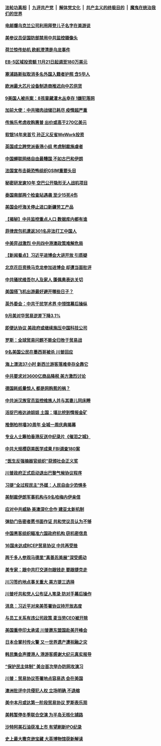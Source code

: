 ####  [法轮功真相](../../../../basic/blob/master/README.md?t=11070301) &nbsp;|&nbsp; [九评共产党](../../../../9ping.md/blob/master/README.md?t=11070301) &nbsp;|&nbsp; [解体党文化](../../../../jtdwh.md/blob/master/README.md?t=11070301)  &nbsp;|&nbsp; [共产主义的终极目的](../../../../gczydzjmd.md/blob/master/README.md?t=11070301) &nbsp;|&nbsp; [魔鬼在统治我们的世界](../../../../mgztzwmdsj.md/blob/master/README.md?t=11070301) 

#### [电邮爆乌克兰公司利用拜登儿子名字在美游说](../pages/nsc418/n11638316.md?t=11070301) 

#### [美参议员促国防部禁用中共监控摄像头](../pages/nsc418/n11638307.md?t=11070301) 

#### [荷兰惊传劫机 欧航澄清是乌龙事件](../pages/nsc418/n11638023.md?t=11070301) 

#### [EB-5区域投资额 11月21日起调至180万美元](../pages/nsc418/n11637845.md?t=11070301) 

#### [塞浦路斯拟取消多名外国入籍者护照 含5华人](../pages/nsc418/n11637903.md?t=11070301) 

#### [欧洲最大芯片设备制造商推迟向中芯供货](../pages/nsc418/n11637930.md?t=11070301) 

#### [9美国人被杀案：8孩童藏灌木丛幸存 1嫌犯落网](../pages/nsc418/n11637722.md?t=11070301) 

#### [加前大使：中共猪肉战储已耗尽 疫情超严重](../pages/nsc418/n11637891.md?t=11070301) 

#### [传施乐考虑收购惠普 出价或高于270亿美元](../pages/nsc418/n11637587.md?t=11070301) 

#### [软银14年来首亏 孙正义反省WeWork投资](../pages/nsc418/n11637683.md?t=11070301) 

#### [英国成立跨党派香港小组 考虑制裁施虐者](../pages/nsc418/n11637607.md?t=11070301) 

#### [中国蝉联网络自由最糟国 不如古巴和伊朗](../pages/nsc418/n11637493.md?t=11070301) 

#### [法国宣布击毙恐怖组织GSIM重要头目](../pages/nsc418/n11637020.md?t=11070301) 

#### [秘密研发逾10年 空巴公开隐形无人战机项目](../pages/nsc418/n11636886.md?t=11070301) 

#### [泰国南部两个检查站遇袭 至少15死4伤](../pages/nsc418/n11636899.md?t=11070301) 

#### [美国会吁海关停止进口新疆劳工产品](../pages/nsc418/n11636030.md?t=11070301) 

#### [【揭秘】中共监控重点人口 数据库内都有谁](../pages/nsc418/n11621129.md?t=11070301) 

#### [菲律宾包机遣返301名非法打工中国人](../pages/nsc418/n11635765.md?t=11070301) 

#### [中美弈战激烈 中共四中港澳政策难解危局](../pages/nsc418/n11630907.md?t=11070301) 

#### [【新闻看点】习近平进博会大讲开放 引质疑](../pages/nsc418/n11635378.md?t=11070301) 

#### [北京花巨资换马克龙参加进博会 却遭当面批评](../pages/nsc418/n11635571.md?t=11070301) 

#### [中共骚扰维吾尔人及家人 蓬佩奥表达关切](../pages/nsc418/n11635712.md?t=11070301) 

#### [美国搭飞机出游最好避开哪些日子？](../pages/nsc418/n11635536.md?t=11070301) 

#### [英外委会：中共干扰学术界 中领馆幕后操纵](../pages/nsc418/n11635581.md?t=11070301) 

#### [9月美对华贸易逆差下降3.1%](../pages/nsc418/n11635357.md?t=11070301) 

#### [即便达协议 美政府或继续施压中国科技公司](../pages/nsc418/n11635531.md?t=11070301) 

#### [罗斯：全球贸易问题不能全归咎于贸易战](../pages/nsc418/n11635329.md?t=11070301) 

#### [9名美国公民在墨西哥被杀 川普回应](../pages/nsc418/n11635336.md?t=11070301) 

#### [海上漂流37小时 新西兰游客落难幸存全靠它](../pages/nsc418/n11635016.md?t=11070301) 

#### [中共要求对3600亿商品降税 美方激烈讨论](../pages/nsc418/n11635060.md?t=11070301) 

#### [德国耗纸量惊人 都是网购惹的祸？](../pages/nsc418/n11634873.md?t=11070301) 

#### [中共派汉族官员监控维族人并与其妻儿同床睡](../pages/nsc418/n11634852.md?t=11070301) 

#### [活捉巴格达迪姐姐 土国：堪比挖到情报金矿](../pages/nsc418/n11634749.md?t=11070301) 

#### [推倒柏林墙30周年 全城一周庆典揭幕](../pages/nsc418/n11633411.md?t=11070301) 

#### [专业人士筹拍香港反送中纪录片《催泪之城》](../pages/nsc418/n11634298.md?t=11070301) 

#### [中共大规模窃美医学成果 FBI调查180案](../pages/nsc418/n11633615.md?t=11070301) 

#### [“医生反强摘器官组织”获颁社会正义奖](../pages/nsc418/n11633545.md?t=11070301) 

#### [川普政府正式启动退出巴黎气候协议程序](../pages/nsc418/n11633450.md?t=11070301) 

#### [习提“全过程民主”外媒：人民自由少恐惧多](../pages/nsc418/n11632805.md?t=11070301) 

#### [美制裁伊朗军事机构与9名哈梅内伊亲信](../pages/nsc418/n11633129.md?t=11070301) 

#### [应对中共威胁 美澳深化合作 建亚太新机制](../pages/nsc418/n11633101.md?t=11070301) 

#### [弹劾门告密者愿书面作证 共和党议员认为不够](../pages/nsc418/n11632975.md?t=11070301) 

#### [中国黑客组织瞄准六国政府机构 窃机密信息](../pages/nsc418/n11633050.md?t=11070301) 

#### [16国未达成RCEP贸易协议 中共再受挫](../pages/nsc418/n11632993.md?t=11070301) 

#### [两千多人参观马德里“真善忍美展”深受感动](../pages/nsc418/n11632467.md?t=11070301) 

#### [美专家：跟中共打交道勿跟钱走 要跟捷克走](../pages/nsc418/n11632781.md?t=11070301) 

#### [川习签约地点事关重大 美方提三选择](../pages/nsc418/n11632982.md?t=11070301) 

#### [川普吁共和党人公布证人笔录 防对手幕后操作](../pages/nsc418/n11632839.md?t=11070301) 

#### [消息：习近平对来美签署协议持开放态度](../pages/nsc418/n11632799.md?t=11070301) 

#### [与员工关系有违公司政策 麦当劳CEO被开除](../pages/nsc418/n11632279.md?t=11070301) 

#### [美国重申印太承诺 川普邀东盟国赴美开峰会](../pages/nsc418/n11632323.md?t=11070301) 

#### [日本合掌村传火警 又一世界遗产遭祝融之灾](../pages/nsc418/n11632330.md?t=11070301) 

#### [韩民集会声援港人 港游客感谢大纪元真实报导](../pages/nsc418/n11632037.md?t=11070301) 

#### [“保护民主体制” 美台首次举办防网攻演习](../pages/nsc418/n11632255.md?t=11070301) 

#### [川普：贸易协议签署地点容易选 会在美国](../pages/nsc418/n11631022.md?t=11070301) 

#### [澳洲批评中共侵犯人权 立场明确 不退缩](../pages/nsc418/n11630771.md?t=11070301) 

#### [美中本月或达第一阶段贸易协议 罗斯表乐观](../pages/nsc418/n11630805.md?t=11070301) 

#### [美韩暂停冬季联合空演 为半岛无核化铺路](../pages/nsc418/n11630764.md?t=11070301) 

#### [沙特阿美石油获准上市 有望刷新IPO纪录](../pages/nsc418/n11630521.md?t=11070301) 

#### [史上最大撒克逊宝藏 大英博物馆获新解读](../pages/nsc418/n11630235.md?t=11070301) 

